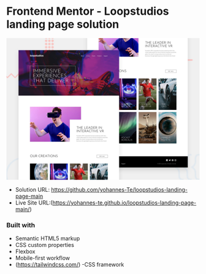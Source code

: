 # Frontend Mentor - Loopstudios landing page solution

![](./design/desktop-preview.jpg)

- Solution URL: https://github.com/yohannes-Te/loopstudios-landing-page-main
- Live Site URL:(https://yohannes-te.github.io/loopstudios-landing-page-main/)

### Built with

- Semantic HTML5 markup
- CSS custom properties
- Flexbox
- Mobile-first workflow
- (https://tailwindcss.com/) -CSS framework
